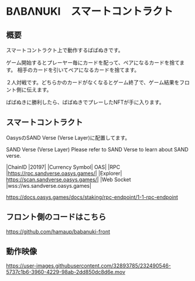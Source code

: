 # BΛBΛNUKI　スマートコントラクト

## 概要

スマートコントラクト上で動作するばばぬきです。

ゲーム開始するとプレーヤー毎にカードを配って、ペアになるカードを捨てます。
相手のカードを引いてペアになるカードを捨てます。

２人対戦です。どちらかのカードがなくなるとゲーム終了で、ゲーム結果をフロント側に伝えます。

ばばぬきに勝利したら、ばばぬきでプレーしたNFTが手に入ります。

## スマートコントラクト

OasysのSAND Verse (Verse Layer)に配置してます。

SAND Verse (Verse Layer)
Please refer to SAND Verse to learn about SAND verse.

|ChainID	|20197|
|Currency Symbol|	OAS|
|RPC	|https://rpc.sandverse.oasys.games/|
|Explorer|	https://scan.sandverse.oasys.games/|
|Web Socket	|wss://ws.sandverse.oasys.games|

https://docs.oasys.games/docs/staking/rpc-endpoint/1-1-rpc-endpoint


## フロント側のコードはこちら

https://github.com/hamaup/babanuki-front

## 動作映像


https://user-images.githubusercontent.com/32893785/232490546-5737c1b6-3960-4229-98ab-2dd850dc8d6e.mov


